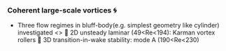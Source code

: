### Coherent large-scale vortices :cyclone:
* Three flow regimes in bluff-body(e.g. simplest geometry like cylinder) investigated
<>
  :small_orange_diamond: 2D unsteady laminar (49<Re<194): Karman vortex rollers
  :small_orange_diamond: 3D transition-in-wake stability: mode A (190<Re<230) 
